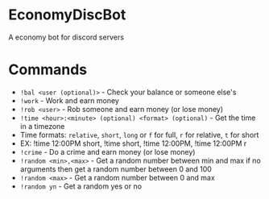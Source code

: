 # EconomyDiscBot

A economy bot for discord servers


# Commands

- ``!bal <user (optional)>`` - Check your balance or someone else's
- ``!work`` - Work and earn money
- ``!rob <user>`` - Rob someone and earn money (or lose money)
- ``!time <hour>:<minute> (optional) <format> (optional)`` - Get the time in a timezone
- Time formats: ``relative``, ``short``, ``long`` or ``f`` for full, ``r`` for relative, ``t`` for short
- EX: !time 12:00PM short, !time short, !time 12:00PM, !time 12:00PM r
- ``!crime`` - Do a crime and earn money (or lose money)
- ``!random <min>,<max>`` - Get a random number between min and max if no arguments then get a random number between 0 and 100
- ``!random <max>`` - Get a random number between 0 and max
- ``!random yn`` - Get a random yes or no
